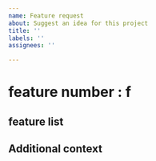```yaml
---
name: Feature request
about: Suggest an idea for this project
title: ''
labels: ''
assignees: ''

---
```


# feature number : f
<!-- Enter the serial number of feature request. For example: f001, f002, ...
and this feature number will be the branch name of this feature request. -->

##  feature list
<!-- write a list of your feature request. and describe this feature. -->
<!-- For example:
- request 1
    the description about this request.
- request 2
   ...
  -->

## Additional context
<!-- Add any other context or screenshots about the feature request here. -->
